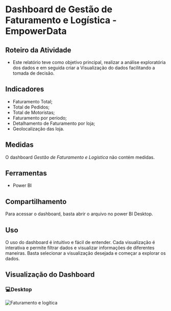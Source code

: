 
# Dashboard de Gestão de Faturamento e Logística - EmpowerData

## Roteiro da Atividade

- Este relatório teve como objetivo principal, realizar a análise exploratória dos dados e em seguida criar a Visualização do dados facilitando a tomada de decisão.  

## Indicadores

- Faturamento Total;
- Total de Pedidos;
- Total de Motoristas;
- Faturamento por período; 
- Detalhamento de Faturamento por loja;
- Geolocalização das loja.


## Medidas
O dashboard *Gestão de Faturamento e Logística* não contém medidas.

## Ferramentas

- Power BI

## Compartilhamento

Para acessar o dashboard, basta abrir o arquivo no power BI Desktop.
 

## Uso

O uso do dashboard é intuitivo e fácil de entender. Cada visualização é interativa e permite filtrar dados e visualizar informações de diferentes maneiras. Basta selecionar a visualização desejada e começar a explorar os dados.

## Visualização do Dashboard

### 💻Desktop

![Faturamento e logítica](https://github.com/user-attachments/assets/d236b3be-b60c-4aef-8ede-c4dad158f695)